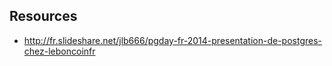 ## Resources

- http://fr.slideshare.net/jlb666/pgday-fr-2014-presentation-de-postgres-chez-leboncoinfr